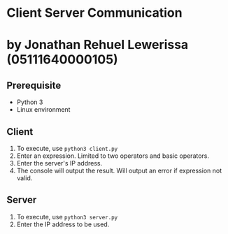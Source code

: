 # Client Server Communication
# by Jonathan Rehuel Lewerissa (05111640000105)

## Prerequisite
* Python 3
* Linux environment

## Client
1. To execute, use `python3 client.py`
2. Enter an expression. Limited to two operators and basic operators.
3. Enter the server's IP address.
4. The console will output the result.  Will output an error if expression not valid.

## Server
1. To execute, use `python3 server.py`
2. Enter the IP address to be used.
